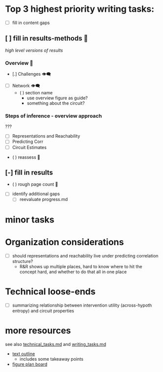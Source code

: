 # Top 3 highest priority writing tasks:

- [ ] fill in content gaps 

## [ ] fill in results-methods 🧿
*high level versions of results*
### Overview  🧿
- [.] Challenges  👁️‍🗨️
- [ ] Network  👁️‍🗨️
  - ( ) section name 
    - use overview figure as guide?
    - something about the circuit? 

### Steps of inference - overview approach
???
- [ ] Representations and Reachability
- [ ] Predicting Corr 
- [ ] Circuit Estimates
<!-- - [ ] Impact of Intervention  -->

- ( ) reassess 🎯

## [-] fill in results 
  - ( ) rough page count 🎯
- [ ] identify additional gaps
  - [ ] reevaluate progress.md
    
# minor tasks 
# Organization considerations 
- [ ] should representations and reachability live under predicting correlation structure?
  - R&R shows up multiple places, hard to know where to hit the concept hard, and whether to do that all in one place

# Technical loose-ends 
- [ ] summarizing relationship between intervention utility (across-hypoth entropy) and circuit properties





# more resources 
see also [technical_tasks.md](sketches_and_notation/technical_tasks.md) and [writing_tasks.md](sketches_and_notation/planning_big_picture/writing_tasks.md)

- [text outline](https://beta.workflowy.com/#/232d9f5210ee)
  - includes some takeaway points
- [figure plan board](https://beta.workflowy.com/#/60a88f9b8aaa)
